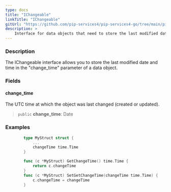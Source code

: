 ```yaml
---
type: docs
title: "IChangeable"
linkTitle: "IChangeable"
gitUrl: "https://github.com/pip-services4/pip-services4-go/tree/main/pip-services4-data-go"
description: > 
    Interface for data objects that need to store the last modified date and time.
---
```


### Description

The IChangeable interface allows you to store the last modified date and time in the "change_time" parameter of a data object.

### Fields

<span class="hide-title-link">

#### change_time
The UTC time at which the object was last changed (created or updated).
> `public` **change_time**: Date

### Examples
```go
		type MyStruct struct {
			...
			changeTime time.Time
		}

		func (c *MyStruct) GetChangeTime() time.Time {
			return c.changeTime
		}
		func (c *MyStruct) SetGetChangeTime(changeTime time.Time) {
			c.changeTime = changeTime
		}
```
</span>

